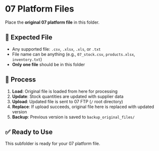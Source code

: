 # 07 Platform Files

Place the **original 07 platform file** in this folder.

## 📄 Expected File

- Any supported file: `.csv`, `.xlsx`, `.xls`, or `.txt`
- File name can be anything (e.g., `07_stock.csv`, `products.xlsx`, `inventory.txt`)
- **Only one file** should be in this folder

## 🔄 Process

1. **Load**: Original file is loaded from here for processing
2. **Update**: Stock quantities are updated with supplier data
3. **Upload**: Updated file is sent to 07 FTP (`/` root directory)
4. **Replace**: If upload succeeds, original file here is replaced with updated version
5. **Backup**: Previous version is saved to `backup_original_files/`

## ✅ Ready to Use

This subfolder is ready for your 07 platform file.
